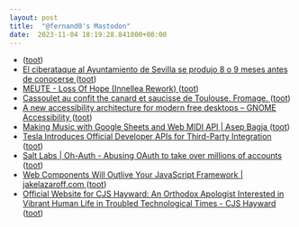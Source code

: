```yaml
---
layout: post
title:  "@fernand0's Mastodon"
date:  2023-11-04 18:19:28.841000+00:00
---
```

*  [ ](https://masto.es/@cavalleto) ([toot](https://mastodon.social/@fernand0/111353657349821225))
*  [El ciberataque al Ayuntamiento de Sevilla se produjo 8 o 9 meses antes de conocerse ](https://www.larazon.es/andalucia/ciberataque-ayuntamiento-sevilla-produjo-8-9-meses-antes-conocerse_20231026653a80c132dc750001465727.htm) ([toot](https://mastodon.social/@fernand0/111353601138652154))
*  [MEUTE - Loss Of Hope (Innellea Rework) ](https://www.youtube.com/watch?v=QGClnYQYFq4&feature=youtu.b) ([toot](https://mastodon.social/@fernand0/111353543092868925))
*  [Cassoulet au confit the canard et saucisse de Toulouse. Fromage. ](https://avecesunafoto.wordpress.com/2023/11/04/cassoulet-au-confit-the-canard-et-saucisse-de-toulouse-fromage) ([toot](https://mastodon.social/@fernand0/111353501610458330))
*  [A new accessibility architecture for modern free desktops – GNOME Accessibility ](https://blogs.gnome.org/a11y/2023/10/27/a-new-accessibility-architecture-for-modern-free-desktops) ([toot](https://mastodon.social/@fernand0/111353416781581913))
*  [Making Music with Google Sheets and Web MIDI API \| Asep Bagja ](https://www.asepbagja.com/programming/making-music-with-google-sheets) ([toot](https://mastodon.social/@fernand0/111353204431485542))
*  [Tesla Introduces Official Developer APIs for Third-Party Integration ](https://www.infoq.com/news/2023/10/tesla-developer-apis) ([toot](https://mastodon.social/@fernand0/111353048210152587))
*  [Salt Labs \| Oh-Auth - Abusing OAuth to take over millions of accounts ](https://salt.security/blog/oh-auth-abusing-oauth-to-take-over-millions-of-account) ([toot](https://mastodon.social/@fernand0/111352767764351899))
*  [Web Components Will Outlive Your JavaScript Framework \| jakelazaroff.com ](https://jakelazaroff.com/words/web-components-will-outlive-your-javascript-framework) ([toot](https://mastodon.social/@fernand0/111352444824749303))
*  [Official Website for CJS Hayward: An Orthodox Apologist Interested in Vibrant Human Life in Troubled Technological Times - CJS Hayward ](https://cjshayward.com/woke-on-poetry) ([toot](https://mastodon.social/@fernand0/111352360827482534))
